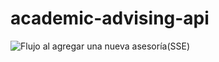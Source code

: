 ﻿# academic-advising-api
 
 
![Flujo al agregar una nueva asesoría(SSE)](https://user-images.githubusercontent.com/99462097/159653797-1ffc3b74-afc2-4eb5-891e-52c6a1600c0a.png)
